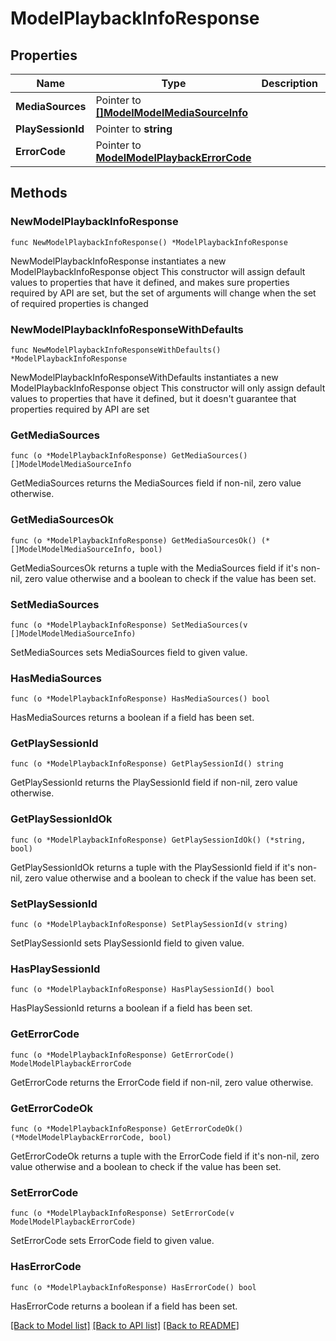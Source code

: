 # ModelPlaybackInfoResponse

## Properties

Name | Type | Description | Notes
------------ | ------------- | ------------- | -------------
**MediaSources** | Pointer to [**[]ModelModelMediaSourceInfo**](ModelModelMediaSourceInfo.md) |  | [optional] 
**PlaySessionId** | Pointer to **string** |  | [optional] 
**ErrorCode** | Pointer to [**ModelModelPlaybackErrorCode**](ModelPlaybackErrorCode.md) |  | [optional] 

## Methods

### NewModelPlaybackInfoResponse

`func NewModelPlaybackInfoResponse() *ModelPlaybackInfoResponse`

NewModelPlaybackInfoResponse instantiates a new ModelPlaybackInfoResponse object
This constructor will assign default values to properties that have it defined,
and makes sure properties required by API are set, but the set of arguments
will change when the set of required properties is changed

### NewModelPlaybackInfoResponseWithDefaults

`func NewModelPlaybackInfoResponseWithDefaults() *ModelPlaybackInfoResponse`

NewModelPlaybackInfoResponseWithDefaults instantiates a new ModelPlaybackInfoResponse object
This constructor will only assign default values to properties that have it defined,
but it doesn't guarantee that properties required by API are set

### GetMediaSources

`func (o *ModelPlaybackInfoResponse) GetMediaSources() []ModelModelMediaSourceInfo`

GetMediaSources returns the MediaSources field if non-nil, zero value otherwise.

### GetMediaSourcesOk

`func (o *ModelPlaybackInfoResponse) GetMediaSourcesOk() (*[]ModelModelMediaSourceInfo, bool)`

GetMediaSourcesOk returns a tuple with the MediaSources field if it's non-nil, zero value otherwise
and a boolean to check if the value has been set.

### SetMediaSources

`func (o *ModelPlaybackInfoResponse) SetMediaSources(v []ModelModelMediaSourceInfo)`

SetMediaSources sets MediaSources field to given value.

### HasMediaSources

`func (o *ModelPlaybackInfoResponse) HasMediaSources() bool`

HasMediaSources returns a boolean if a field has been set.

### GetPlaySessionId

`func (o *ModelPlaybackInfoResponse) GetPlaySessionId() string`

GetPlaySessionId returns the PlaySessionId field if non-nil, zero value otherwise.

### GetPlaySessionIdOk

`func (o *ModelPlaybackInfoResponse) GetPlaySessionIdOk() (*string, bool)`

GetPlaySessionIdOk returns a tuple with the PlaySessionId field if it's non-nil, zero value otherwise
and a boolean to check if the value has been set.

### SetPlaySessionId

`func (o *ModelPlaybackInfoResponse) SetPlaySessionId(v string)`

SetPlaySessionId sets PlaySessionId field to given value.

### HasPlaySessionId

`func (o *ModelPlaybackInfoResponse) HasPlaySessionId() bool`

HasPlaySessionId returns a boolean if a field has been set.

### GetErrorCode

`func (o *ModelPlaybackInfoResponse) GetErrorCode() ModelModelPlaybackErrorCode`

GetErrorCode returns the ErrorCode field if non-nil, zero value otherwise.

### GetErrorCodeOk

`func (o *ModelPlaybackInfoResponse) GetErrorCodeOk() (*ModelModelPlaybackErrorCode, bool)`

GetErrorCodeOk returns a tuple with the ErrorCode field if it's non-nil, zero value otherwise
and a boolean to check if the value has been set.

### SetErrorCode

`func (o *ModelPlaybackInfoResponse) SetErrorCode(v ModelModelPlaybackErrorCode)`

SetErrorCode sets ErrorCode field to given value.

### HasErrorCode

`func (o *ModelPlaybackInfoResponse) HasErrorCode() bool`

HasErrorCode returns a boolean if a field has been set.


[[Back to Model list]](../README.md#documentation-for-models) [[Back to API list]](../README.md#documentation-for-api-endpoints) [[Back to README]](../README.md)


